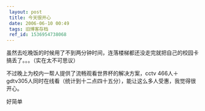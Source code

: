 ```yaml
---
 layout: post
 title: 今天很开心
 date: 2006-06-10 00:49
 tags: 旧博客存档
 ref_id: 1536954738068
---
```

虽然去吃晚饭的时候用了不到两分钟时间，连落楼梯都还没走完就把自己的校园卡搞丢了。。。（实在太不可思议）



不过晚上为校内一帮人提供了流畅观看世界杯的解决方案，cctv 466人＋gdtv305人同时在线看（统计到十二点四十五分），能让这么多人受惠，我觉得很开心。



好简单

